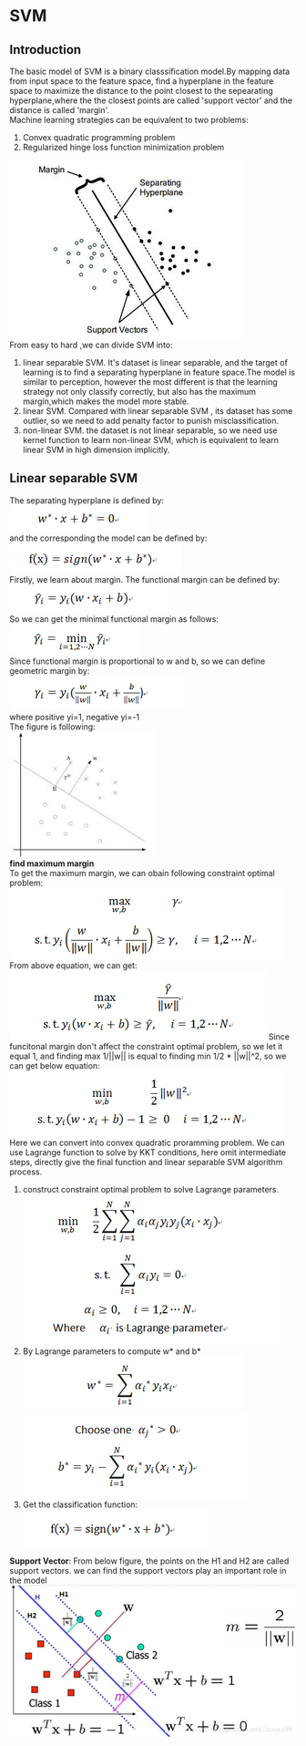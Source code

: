 # SVM  

## Introduction  
The basic model of SVM is a binary classsification model.By mapping data from input space to the feature space, find a hyperplane in the feature space to maximize the distance to the point closest to the sepearating hyperplane,where the the closest points are called 'support vector' and the distance is called 'margin'.   
Machine learning strategies can be equivalent to two problems:  
1. Convex quadratic programming problem  
2. Regularized hinge loss function minimization problem  

![](/fig/svm1.jpg)  
From easy to hard ,we can divide SVM into:  
1. linear separable SVM. It's dataset is linear separable, and the target of learning is to find a separating hyperplane in feature space.The model is similar to perception, however the most different is that the learning strategy not only classify correctly, but also has the maximum margin,which makes the model more stable.
2. linear SVM. Compared with linear separable SVM , its dataset has some outlier, so we need to add penalty factor to punish misclassification.  
3. non-linear SVM. the dataset is not linear separable, so we need use kernel function to learn non-linear SVM, which is equivalent to learn linear SVM in high dimension implicitly.  

## Linear separable SVM  
The separating hyperplane is defined by:  
![](/equation/svm1.png)  
and the corresponding the model can be defined by:  
![](/equation/svm2.png)  
Firstly, we learn about margin. The functional margin can be defined by:  
![](/equation/svm3.png)   
So we can get the minimal functional margin as follows:  
![](/equation/svm4.png)  
Since functional margin is proportional to w and b, so we can define geometric margin by:  
![](/equation/svm5.png)  
where positive yi=1, negative yi=-1  
The figure is following:  
![](/fig/svm2.jpg)   
**find maximum margin**  
To get the maximum margin, we can obain following constraint optimal problem:  
![](/equation/svm6.png)  
From above equation, we can get:  
![](/equation/svm7.png) 
Since funcitonal margin don't affect the constraint optimal problem, so we let it equal 1, and finding max 1/||w|| is equal to finding min 1/2 * ||w||^2, so we can get below equation:  
![](/equation/svm8.png)  
Here we can convert into convex quadratic proramming problem. We can use Lagrange function to solve by KKT conditions, here omit intermediate steps, directly give the final function and linear separable SVM algorithm process.  
1. construct constraint optimal problem to solve Lagrange parameters.  
![](/equation/svm9.png)  
2. By Lagrange parameters to compute w* and b*  
![](/equation/svm10.png)  
![](/equation/svm11.png)  
3. Get the classification function:  
![](/equation/svm12.png)

**Support Vector**:
From below figure, the points on the H1 and H2 are called support vectors. we can find the support vectors play an important role in the model
![](/fig/svm3.jpg)

